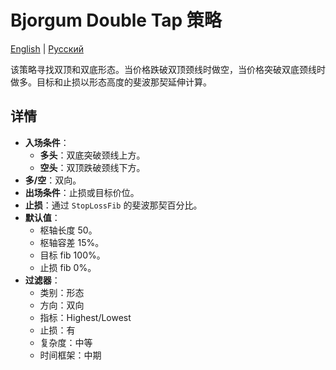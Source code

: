 # Bjorgum Double Tap 策略
[English](README.md) | [Русский](README_ru.md)

该策略寻找双顶和双底形态。当价格跌破双顶颈线时做空，当价格突破双底颈线时做多。目标和止损以形态高度的斐波那契延伸计算。

## 详情

- **入场条件**：
  - **多头**：双底突破颈线上方。
  - **空头**：双顶跌破颈线下方。
- **多/空**：双向。
- **出场条件**：止损或目标价位。
- **止损**：通过 `StopLossFib` 的斐波那契百分比。
- **默认值**：
  - 枢轴长度 50。
  - 枢轴容差 15%。
  - 目标 fib 100%。
  - 止损 fib 0%。
- **过滤器**：
  - 类别：形态
  - 方向：双向
  - 指标：Highest/Lowest
  - 止损：有
  - 复杂度：中等
  - 时间框架：中期
